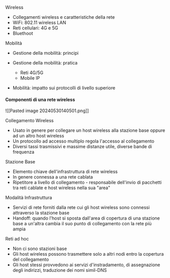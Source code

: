 Wireless
- Collegamenti wireless e caratteristiche della rete
- WiFi: 802.11 wireless LAN
- Reti cellulari: 4G e 5G
- Bluethoot

Mobilità
- Gestione della mobilità: principi
- Gestione della mobilità: pratica 
	- Reti 4G/5G
	- Mobile IP

- Mobilità: impatto sui protocolli di livello superiore

#### Componenti di una rete wireless

![[Pasted image 20240530140501.png]]

Collegamento Wireless
- Usato in genere per collegare un host wireless alla stazione base oppure ad un altro host wireless
- Un protocollo ad accesso multiplo regola l'accesso al collegamento
- Diversi tassi trasmissivi e massime distanze utile, diverse bande di frequenza

Stazione Base
- Elemento chiave dell'infrastruttura di rete wireless
- In genere connessa a una rete cablata
- Ripetitore a livello di collegamento - responsabile dell'invio di pacchetti tra reti cablate e host wireless nella sua "area"

Modalità Infrastruttura
- Servizi di rete forniti dalla rete cui gli host wireless sono connessi attraverso la stazione base
- Handoff: quando l'host si sposta dall'area di copertura di una stazione base a un'altra cambia il suo punto di collegamento con la rete più ampia

Reti ad hoc
- Non ci sono stazioni base
- Gli host wireless possono trasmettere solo a altri nodi entro la copertura del collegamento
- Gli host stessi provvedono ai servizi d'instradamento, di assegnazione degli indirizzi, traduzione dei nomi simil-DNS

